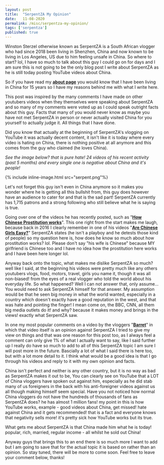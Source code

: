```yaml
---
layout: post
title:  "SerpentZA My Opinion"
date:   11-08-2020
permalink: /misc/serpentza-my-opinion/
tags: ['serpentza']
published: true
---
```


Winston Sterzel otherwise known as SerpentZA is a South African vlogger who had since 2018 been living in Shenzhen, China and now known to be living in
Los Angeles, US due to him feeling unsafe in China. So where to start? lol, I have so much to talk about this guy I could go on for days and I am sure 
this is not going to be the only blog post I write about SerpentZA as he is still today posting YouTube videos about China.

So if you have read my <b>[about page](/about/)</b> you would know that I have been living in China for 15 years so I have my reasons behind me with what I write here. 

This post was inspired by the many comments I have made on other youtubers videos when they themselves were speaking about SerpentZA and so many of my
comments were voted up as I could speak outright facts about this guy. Facts that many of you would never know as maybe you have not met SerpentZA in person
or never actually visited China for you yourself to actually judge it. All things that I have done.

Did you know that actually at the beginning of SerpentZA's vlogging on YouTube it was actually decent content, it isn't like it is today where every 
video is hating on China, there is nothing positive at all anymore and this comes from the guy who claimed (he loves China).

<i>See the image below? that is pure hate! 24 videos of his recent activity (past 5 months) and every single one is negative about China and it's people!</i>

{% include inline-image.html src="serpent.png"%}

Let's not forget this guy isn't even in China anymore so it makes you wonder where he is getting all this bullshit from, this guy does however have an audience 
to cater for and that is the sad part! SerpentZA currently has 1,715 patrons and a strong following who still believe what he is saying is true.

Going over one of the videos he has recently posted, such as "<b>[How Chinese Prostitution works](https://www.youtube.com/watch?v=2fv65XKaPVk)</b>". This one right from the start makes me laugh, because
back in 2016 I clearly remember in one of his videos "<b>[Are Chinese Girls Easy?](https://www.youtube.com/watch?v=So0wXRR8BYU)</b>" SerpentZA states (he isn't a playboy and he detests those kind of people) so my
question here is, how does he know so much about how prostitution works? lol. Please don't say "his wife is Chinese" because MY girlfriend is Chinese too and
I have no idea how the prostitution here works and I have been here longer lol.

Anyway back onto the topic, what makes me dislike SerpentZA so much? well like I said, at the beginning his videos were pretty much like any others youtubers
vlogs, food, motors, travel, girls you name it, though it was all non-biased! from the eyes of a real vlogger who told the world about his everyday life.
So what happened? Well I can not answer that, only assume... You would need to ask SerpentZA himself for that answer. My assumption would be that he seen big 
money in what the world wanted, especially in a country which doesn't exactly have a good reputation in the west, and that was hate and pointing the finger! 
I mean come on, the BBC, CNN, all them big media outlets do it! and why? because it makes money and brings in the views! exactly what SerpentZA saw.

In one my most popular comments on a video by the vloggers "<b>[Barret](https://www.youtube.com/watch?v=So0wXRR8BYU)</b>" in which that video itself is an opinion against SerpentZA I tried to give my view on 
things and that was one reason for this post too, as I always feel a comment can only give 1% of what I actually want to say, like I said further up I really
do have so much to add to all of this SerpentZA topic I am sure I will post more in the future. Bascially a lot of what I said there is here too, but with a lot
more detail to it. I think what would be a good idea is that I go through his videos and reply to it with my own opinion and facts.

China isn't perfect and neither is any other country, but it is no way as bad as SerpentZA makes it out to be, You can clearly see on YouTube that a LOT of 
China vloggers have spoken out against him, especially as he did stab many of us foreigners in the back with his anti-foreigner videos against us all though 
making himself seem special. Have you not noticed how normal China vloggers do not have the hundreds of thousands of fans as SerpentZA does? he has almost 1 
million fans! my point in this is how YouTube works, example - good videos about China, get missed! hate against China and it gets recommended! that is a fact
and everyone knows that negativity sells more! it's pretty sick how YouTube works but its true.

What gets me about SerpentZA is that China made him what he is today! popular, rich, married, regular income - all whilst he sold out China!

Anyway guys that brings this to an end there is so much more I want to add but I am going to save that for the actual topic it is based on rather than an
opinion. So stay tuned, there will be more to come soon. Feel free to leave your comment below, thanks! 